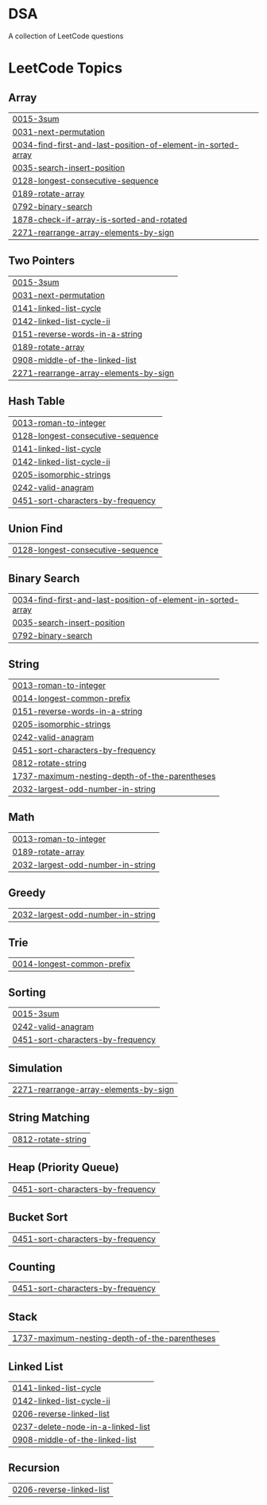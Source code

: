# DSA
A collection of LeetCode questions 

<!---LeetCode Topics Start-->
# LeetCode Topics
## Array
|  |
| ------- |
| [0015-3sum](https://github.com/shubhra27ss/DSA/tree/master/0015-3sum) |
| [0031-next-permutation](https://github.com/shubhra27ss/DSA/tree/master/0031-next-permutation) |
| [0034-find-first-and-last-position-of-element-in-sorted-array](https://github.com/shubhra27ss/DSA/tree/master/0034-find-first-and-last-position-of-element-in-sorted-array) |
| [0035-search-insert-position](https://github.com/shubhra27ss/DSA/tree/master/0035-search-insert-position) |
| [0128-longest-consecutive-sequence](https://github.com/shubhra27ss/DSA/tree/master/0128-longest-consecutive-sequence) |
| [0189-rotate-array](https://github.com/shubhra27ss/DSA/tree/master/0189-rotate-array) |
| [0792-binary-search](https://github.com/shubhra27ss/DSA/tree/master/0792-binary-search) |
| [1878-check-if-array-is-sorted-and-rotated](https://github.com/shubhra27ss/DSA/tree/master/1878-check-if-array-is-sorted-and-rotated) |
| [2271-rearrange-array-elements-by-sign](https://github.com/shubhra27ss/DSA/tree/master/2271-rearrange-array-elements-by-sign) |
## Two Pointers
|  |
| ------- |
| [0015-3sum](https://github.com/shubhra27ss/DSA/tree/master/0015-3sum) |
| [0031-next-permutation](https://github.com/shubhra27ss/DSA/tree/master/0031-next-permutation) |
| [0141-linked-list-cycle](https://github.com/shubhra27ss/DSA/tree/master/0141-linked-list-cycle) |
| [0142-linked-list-cycle-ii](https://github.com/shubhra27ss/DSA/tree/master/0142-linked-list-cycle-ii) |
| [0151-reverse-words-in-a-string](https://github.com/shubhra27ss/DSA/tree/master/0151-reverse-words-in-a-string) |
| [0189-rotate-array](https://github.com/shubhra27ss/DSA/tree/master/0189-rotate-array) |
| [0908-middle-of-the-linked-list](https://github.com/shubhra27ss/DSA/tree/master/0908-middle-of-the-linked-list) |
| [2271-rearrange-array-elements-by-sign](https://github.com/shubhra27ss/DSA/tree/master/2271-rearrange-array-elements-by-sign) |
## Hash Table
|  |
| ------- |
| [0013-roman-to-integer](https://github.com/shubhra27ss/DSA/tree/master/0013-roman-to-integer) |
| [0128-longest-consecutive-sequence](https://github.com/shubhra27ss/DSA/tree/master/0128-longest-consecutive-sequence) |
| [0141-linked-list-cycle](https://github.com/shubhra27ss/DSA/tree/master/0141-linked-list-cycle) |
| [0142-linked-list-cycle-ii](https://github.com/shubhra27ss/DSA/tree/master/0142-linked-list-cycle-ii) |
| [0205-isomorphic-strings](https://github.com/shubhra27ss/DSA/tree/master/0205-isomorphic-strings) |
| [0242-valid-anagram](https://github.com/shubhra27ss/DSA/tree/master/0242-valid-anagram) |
| [0451-sort-characters-by-frequency](https://github.com/shubhra27ss/DSA/tree/master/0451-sort-characters-by-frequency) |
## Union Find
|  |
| ------- |
| [0128-longest-consecutive-sequence](https://github.com/shubhra27ss/DSA/tree/master/0128-longest-consecutive-sequence) |
## Binary Search
|  |
| ------- |
| [0034-find-first-and-last-position-of-element-in-sorted-array](https://github.com/shubhra27ss/DSA/tree/master/0034-find-first-and-last-position-of-element-in-sorted-array) |
| [0035-search-insert-position](https://github.com/shubhra27ss/DSA/tree/master/0035-search-insert-position) |
| [0792-binary-search](https://github.com/shubhra27ss/DSA/tree/master/0792-binary-search) |
## String
|  |
| ------- |
| [0013-roman-to-integer](https://github.com/shubhra27ss/DSA/tree/master/0013-roman-to-integer) |
| [0014-longest-common-prefix](https://github.com/shubhra27ss/DSA/tree/master/0014-longest-common-prefix) |
| [0151-reverse-words-in-a-string](https://github.com/shubhra27ss/DSA/tree/master/0151-reverse-words-in-a-string) |
| [0205-isomorphic-strings](https://github.com/shubhra27ss/DSA/tree/master/0205-isomorphic-strings) |
| [0242-valid-anagram](https://github.com/shubhra27ss/DSA/tree/master/0242-valid-anagram) |
| [0451-sort-characters-by-frequency](https://github.com/shubhra27ss/DSA/tree/master/0451-sort-characters-by-frequency) |
| [0812-rotate-string](https://github.com/shubhra27ss/DSA/tree/master/0812-rotate-string) |
| [1737-maximum-nesting-depth-of-the-parentheses](https://github.com/shubhra27ss/DSA/tree/master/1737-maximum-nesting-depth-of-the-parentheses) |
| [2032-largest-odd-number-in-string](https://github.com/shubhra27ss/DSA/tree/master/2032-largest-odd-number-in-string) |
## Math
|  |
| ------- |
| [0013-roman-to-integer](https://github.com/shubhra27ss/DSA/tree/master/0013-roman-to-integer) |
| [0189-rotate-array](https://github.com/shubhra27ss/DSA/tree/master/0189-rotate-array) |
| [2032-largest-odd-number-in-string](https://github.com/shubhra27ss/DSA/tree/master/2032-largest-odd-number-in-string) |
## Greedy
|  |
| ------- |
| [2032-largest-odd-number-in-string](https://github.com/shubhra27ss/DSA/tree/master/2032-largest-odd-number-in-string) |
## Trie
|  |
| ------- |
| [0014-longest-common-prefix](https://github.com/shubhra27ss/DSA/tree/master/0014-longest-common-prefix) |
## Sorting
|  |
| ------- |
| [0015-3sum](https://github.com/shubhra27ss/DSA/tree/master/0015-3sum) |
| [0242-valid-anagram](https://github.com/shubhra27ss/DSA/tree/master/0242-valid-anagram) |
| [0451-sort-characters-by-frequency](https://github.com/shubhra27ss/DSA/tree/master/0451-sort-characters-by-frequency) |
## Simulation
|  |
| ------- |
| [2271-rearrange-array-elements-by-sign](https://github.com/shubhra27ss/DSA/tree/master/2271-rearrange-array-elements-by-sign) |
## String Matching
|  |
| ------- |
| [0812-rotate-string](https://github.com/shubhra27ss/DSA/tree/master/0812-rotate-string) |
## Heap (Priority Queue)
|  |
| ------- |
| [0451-sort-characters-by-frequency](https://github.com/shubhra27ss/DSA/tree/master/0451-sort-characters-by-frequency) |
## Bucket Sort
|  |
| ------- |
| [0451-sort-characters-by-frequency](https://github.com/shubhra27ss/DSA/tree/master/0451-sort-characters-by-frequency) |
## Counting
|  |
| ------- |
| [0451-sort-characters-by-frequency](https://github.com/shubhra27ss/DSA/tree/master/0451-sort-characters-by-frequency) |
## Stack
|  |
| ------- |
| [1737-maximum-nesting-depth-of-the-parentheses](https://github.com/shubhra27ss/DSA/tree/master/1737-maximum-nesting-depth-of-the-parentheses) |
## Linked List
|  |
| ------- |
| [0141-linked-list-cycle](https://github.com/shubhra27ss/DSA/tree/master/0141-linked-list-cycle) |
| [0142-linked-list-cycle-ii](https://github.com/shubhra27ss/DSA/tree/master/0142-linked-list-cycle-ii) |
| [0206-reverse-linked-list](https://github.com/shubhra27ss/DSA/tree/master/0206-reverse-linked-list) |
| [0237-delete-node-in-a-linked-list](https://github.com/shubhra27ss/DSA/tree/master/0237-delete-node-in-a-linked-list) |
| [0908-middle-of-the-linked-list](https://github.com/shubhra27ss/DSA/tree/master/0908-middle-of-the-linked-list) |
## Recursion
|  |
| ------- |
| [0206-reverse-linked-list](https://github.com/shubhra27ss/DSA/tree/master/0206-reverse-linked-list) |
<!---LeetCode Topics End-->